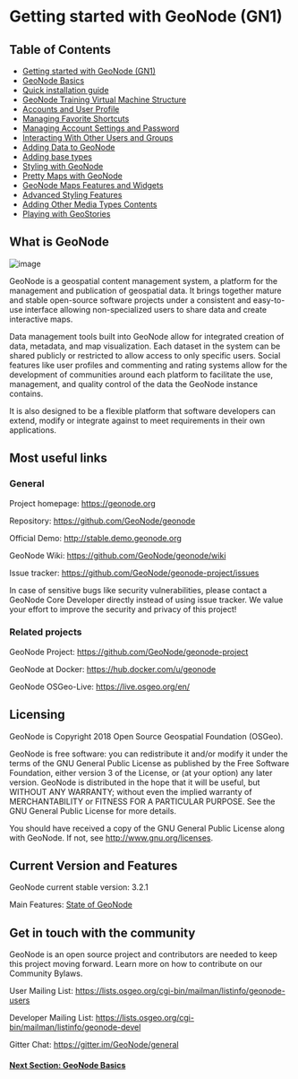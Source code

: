 # Getting started with GeoNode (GN1)

## Table of Contents

 - [Getting started with GeoNode (GN1)](README.md)
 - [GeoNode Basics](BASICS.md)
 - [Quick installation guide](QUICK_INSTALL.md)
 - [GeoNode Training Virtual Machine Structure](VM_STRUCTURE.md)
 - [Accounts and User Profile](GN_ACCOUNTS_PROFILES.md)
 - [Managing Favorite Shortcuts](USER_FAVORITES.md)
 - [Managing Account Settings and Password](USER_PROFILE_SETTINGS.md)
 - [Interacting With Other Users and Groups](USER_GROUPS_INTERACTION.md)
 - [Adding Data to GeoNode](ADDING_DATA_TO_GEONODE.md)
 - [Adding base types](ADDING_BASE_TYPES.md)
 - [Styling with GeoNode](STYLING_BASE.md)
 - [Pretty Maps with GeoNode](MAPPING_GEONODE.md)
 - [GeoNode Maps Features and Widgets](MAPS_FEATURES.md)
 - [Advanced Styling Features](STYLING_ADVANCED.md)
 - [Adding Other Media Types Contents](UPLOADING_DOCS.md)
 - [Playing with GeoStories](ADD_GEOSTORIES.md)

## What is GeoNode
![image](https://user-images.githubusercontent.com/1278021/125069069-8c73c880-e0b6-11eb-8aae-82a5a05b6846.png)

GeoNode is a geospatial content management system, a platform for the management and publication of geospatial data. It brings together mature and stable open-source software projects under a consistent and easy-to-use interface allowing non-specialized users to share data and create interactive maps.

Data management tools built into GeoNode allow for integrated creation of data, metadata, and map visualization. Each dataset in the system can be shared publicly or restricted to allow access to only specific users. Social features like user profiles and commenting and rating systems allow for the development of communities around each platform to facilitate the use, management, and quality control of the data the GeoNode instance contains.

It is also designed to be a flexible platform that software developers can extend, modify or integrate against to meet requirements in their own applications.

## Most useful links
### General

Project homepage: https://geonode.org

Repository: https://github.com/GeoNode/geonode

Official Demo: http://stable.demo.geonode.org

GeoNode Wiki: https://github.com/GeoNode/geonode/wiki

Issue tracker: https://github.com/GeoNode/geonode-project/issues

In case of sensitive bugs like security vulnerabilities, please contact a GeoNode Core Developer directly instead of using issue tracker. We value your effort to improve the security and privacy of this project!

### Related projects

GeoNode Project: https://github.com/GeoNode/geonode-project

GeoNode at Docker: https://hub.docker.com/u/geonode

GeoNode OSGeo-Live: https://live.osgeo.org/en/

## Licensing
GeoNode is Copyright 2018 Open Source Geospatial Foundation (OSGeo).

GeoNode is free software: you can redistribute it and/or modify it under the terms of the GNU General Public License as published by the Free Software Foundation, either version 3 of the License, or (at your option) any later version. GeoNode is distributed in the hope that it will be useful, but WITHOUT ANY WARRANTY; without even the implied warranty of MERCHANTABILITY or FITNESS FOR A PARTICULAR PURPOSE. See the GNU General Public License for more details.

You should have received a copy of the GNU General Public License along with GeoNode. If not, see http://www.gnu.org/licenses.

## Current Version and Features
GeoNode current stable version: 3.2.1

Main Features: [State of GeoNode](https://www.dropbox.com/s/r7ftt38mleadzo6/State%20of%20GeoNode%203.2.0%20-%20v1.2.pdf?dl=1)

## Get in touch with the community
GeoNode is an open source project and contributors are needed to keep this project moving forward. Learn more on how to contribute on our Community Bylaws.

User Mailing List: https://lists.osgeo.org/cgi-bin/mailman/listinfo/geonode-users

Developer Mailing List: https://lists.osgeo.org/cgi-bin/mailman/listinfo/geonode-devel

Gitter Chat: https://gitter.im/GeoNode/general

#### [Next Section: GeoNode Basics](BASICS.md)

